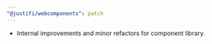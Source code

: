 ```yaml
---
"@justifi/webcomponents": patch
---
```


- Internal improvements and minor refactors for component library.
